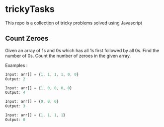 # trickyTasks
This repo is a collection of tricky problems solved using Javascript

## Count Zeroes
Given an array of 1s and 0s which has all 1s first followed by all 0s. 
Find the number of 0s. Count the number of zeroes in the given array.

Examples :

```js
Input: arr[] = {1, 1, 1, 1, 0, 0}
Output: 2

Input: arr[] = {1, 0, 0, 0, 0}
Output: 4

Input: arr[] = {0, 0, 0}
Output: 3

Input: arr[] = {1, 1, 1, 1}
Output: 0
```
